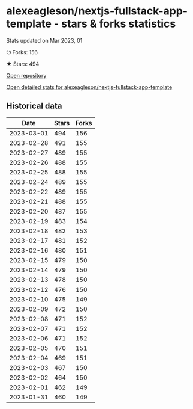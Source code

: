 # alexeagleson/nextjs-fullstack-app-template - stars & forks statistics

Stats updated on Mar 2023, 01

☋ Forks: 156

★ Stars: 494

[Open repository](https://github.com/alexeagleson/nextjs-fullstack-app-template)

[Open detailed stats for alexeagleson/nextjs-fullstack-app-template](https://reviewgithub.com/rep/alexeagleson/nextjs-fullstack-app-template)

## Historical data
| Date | Stars | Forks |
|------|-------|-------|
| 2023-03-01 | 494 | 156 | 
| 2023-02-28 | 491 | 155 | 
| 2023-02-27 | 489 | 155 | 
| 2023-02-26 | 488 | 155 | 
| 2023-02-25 | 488 | 155 | 
| 2023-02-24 | 489 | 155 | 
| 2023-02-22 | 489 | 155 | 
| 2023-02-21 | 488 | 155 | 
| 2023-02-20 | 487 | 155 | 
| 2023-02-19 | 483 | 154 | 
| 2023-02-18 | 482 | 153 | 
| 2023-02-17 | 481 | 152 | 
| 2023-02-16 | 480 | 151 | 
| 2023-02-15 | 479 | 150 | 
| 2023-02-14 | 479 | 150 | 
| 2023-02-13 | 478 | 150 | 
| 2023-02-12 | 476 | 150 | 
| 2023-02-10 | 475 | 149 | 
| 2023-02-09 | 472 | 150 | 
| 2023-02-08 | 471 | 152 | 
| 2023-02-07 | 471 | 152 | 
| 2023-02-06 | 471 | 152 | 
| 2023-02-05 | 470 | 151 | 
| 2023-02-04 | 469 | 151 | 
| 2023-02-03 | 467 | 150 | 
| 2023-02-02 | 464 | 150 | 
| 2023-02-01 | 462 | 149 | 
| 2023-01-31 | 460 | 149 | 

